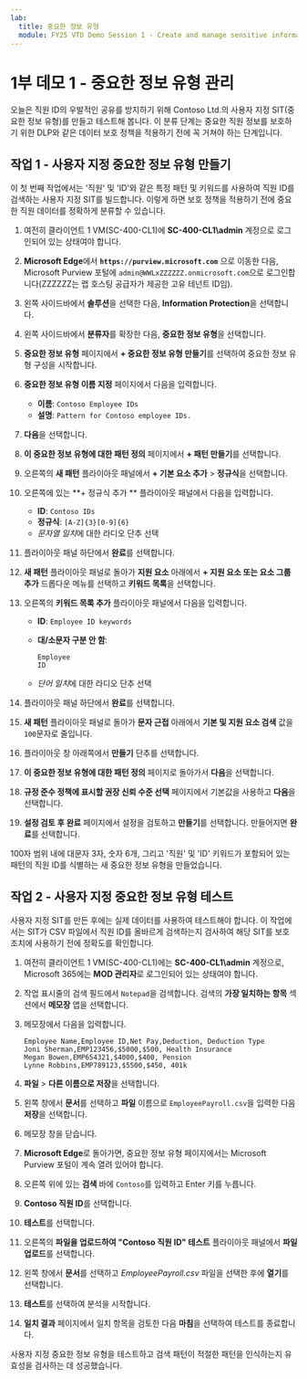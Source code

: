 ```yaml
---
lab:
  title: 중요한 정보 유형
  module: FY25 VTD Demo Session 1 - Create and manage sensitive information types
---
```



# 1부 데모 1 - 중요한 정보 유형 관리

오늘은 직원 ID의 우발적인 공유를 방지하기 위해 Contoso Ltd.의 사용자 지정 SIT(중요한 정보 유형)를 만들고 테스트해 봅니다. 이 분류 단계는 중요한 직원 정보를 보호하기 위한 DLP와 같은 데이터 보호 정책을 적용하기 전에 꼭 거쳐야 하는 단계입니다.

## 작업 1 - 사용자 지정 중요한 정보 유형 만들기

이 첫 번째 작업에서는 '직원' 및 'ID'와 같은 특정 패턴 및 키워드를 사용하여 직원 ID를 검색하는 사용자 지정 SIT를 빌드합니다. 이렇게 하면 보호 정책을 적용하기 전에 중요한 직원 데이터를 정확하게 분류할 수 있습니다.

1. 여전히 클라이언트 1 VM(SC-400-CL1)에 **SC-400-CL1\admin** 계정으로 로그인되어 있는 상태여야 합니다.

1. **Microsoft Edge**에서 **`https://purview.microsoft.com`** 으로 이동한 다음, Microsoft Purview 포털에 `admin@WWLxZZZZZZ.onmicrosoft.com`으로 로그인합니다(ZZZZZZ는 랩 호스팅 공급자가 제공한 고유 테넌트 ID임).

1. 왼쪽 사이드바에서 **솔루션**을 선택한 다음, **Information Protection**을 선택합니다.

1. 왼쪽 사이드바에서 **분류자**를 확장한 다음, **중요한 정보 유형**을 선택합니다.

1. **중요한 정보 유형** 페이지에서 **+ 중요한 정보 유형 만들기**를 선택하여 중요한 정보 유형 구성을 시작합니다.

1. **중요한 정보 유형 이름 지정** 페이지에서 다음을 입력합니다.

    - **이름**: `Contoso Employee IDs`
    - **설명**: `Pattern for Contoso employee IDs.`

1. **다음**을 선택합니다.

1. **이 중요한 정보 유형에 대한 패턴 정의** 페이지에서 **+ 패턴 만들기**를 선택합니다.

1. 오른쪽의 **새 패턴** 플라이아웃 패널에서 **+ 기본 요소 추가** > **정규식**을 선택합니다.

1. 오른쪽에 있는 **+ 정규식 추가 ** 플라이아웃 패널에서 다음을 입력합니다.

    - **ID**: `Contoso IDs`
    - **정규식**: `[A-Z]{3}[0-9]{6}`
    - *문자열 일치*에 대한 라디오 단추 선택

1. 플라이아웃 패널 하단에서 **완료**를 선택합니다.

1. **새 패턴** 플라이아웃 패널로 돌아가 **지원 요소** 아래에서 **+ 지원 요소 또는 요소 그룹 추가** 드롭다운 메뉴를 선택하고 **키워드 목록**을 선택합니다.

1. 오른쪽의 **키워드 목록 추가** 플라이아웃 패널에서 다음을 입력합니다.

    - **ID**: `Employee ID keywords`
    - **대/소문자 구분 안 함**:

       ```text
       Employee
       ID
       ```

    - *단어 일치*에 대한 라디오 단추 선택

1. 플라이아웃 패널 하단에서 **완료**를 선택합니다.

1. **새 패턴** 플라이아웃 패널로 돌아가 **문자 근접** 아래에서 **기본 및 지원 요소 검색** 값을 `100`문자로 줄입니다.

1. 플라이아웃 창 아래쪽에서 **만들기** 단추를 선택합니다.

1. **이 중요한 정보 유형에 대한 패턴 정의** 페이지로 돌아가서 **다음**을 선택합니다.

1. **규정 준수 정책에 표시할 권장 신뢰 수준 선택** 페이지에서 기본값을 사용하고 **다음**을 선택합니다.

1. **설정 검토 후 완료** 페이지에서 설정을 검토하고 **만들기**를 선택합니다. 만들어지면 **완료**를 선택합니다.

100자 범위 내에 대문자 3자, 숫자 6개, 그리고 '직원' 및 'ID' 키워드가 포함되어 있는 패턴의 직원 ID를 식별하는 새 중요한 정보 유형을 만들었습니다.

## 작업 2 - 사용자 지정 중요한 정보 유형 테스트

사용자 지정 SIT를 만든 후에는 실제 데이터를 사용하여 테스트해야 합니다. 이 작업에서는 SIT가 CSV 파일에서 직원 ID를 올바르게 검색하는지 검사하여 해당 SIT를 보호 조치에 사용하기 전에 정확도를 확인합니다.

1. 여전히 클라이언트 1 VM(SC-400-CL1)에는 **SC-400-CL1\admin** 계정으로, Microsoft 365에는 **MOD 관리자**로 로그인되어 있는 상태여야 합니다.

1. 작업 표시줄의 검색 필드에서 `Notepad`을 검색합니다. 검색의 **가장 일치하는 항목** 섹션에서 **메모장** 앱을 선택합니다.

1. 메모장에서 다음을 입력합니다.

    ``` text
    Employee Name,Employee ID,Net Pay,Deduction, Deduction Type
    Joni Sherman,EMP123456,$5000,$500, Health Insurance
    Megan Bowen,EMP654321,$4000,$400, Pension
    Lynne Robbins,EMP789123,$5500,$450, 401k
    ```

1. **파일** > **다른 이름으로 저장**을 선택합니다.

1. 왼쪽 창에서 **문서**를 선택하고 **파일** 이름으로 `EmployeePayroll.csv`을 입력한 다음 **저장**을 선택합니다.

1. 메모장 창을 닫습니다.

1. **Microsoft Edge**로 돌아가면, 중요한 정보 유형 페이지에서는 Microsoft Purview 포털이 계속 열려 있어야 합니다.

1. 오른쪽 위에 있는 **검색** 바에 `Contoso`를 입력하고 Enter 키를 누릅니다.

1. **Contoso 직원 ID**를 선택합니다.

1. **테스트**를 선택합니다.

1. 오른쪽의 **파일을 업로드하여 "Contoso 직원 ID" 테스트** 플라이아웃 패널에서 **파일 업로드**를 선택합니다.

1. 왼쪽 창에서 **문서**를 선택하고 *EmployeePayroll.csv* 파일을 선택한 후에 **열기**를 선택합니다.

1. **테스트**를 선택하여 분석을 시작합니다.

1. **일치 결과** 페이지에서 일치 항목을 검토한 다음 **마침**을 선택하여 테스트를 종료합니다.

사용자 지정 중요한 정보 유형을 테스트하고 검색 패턴이 적절한 패턴을 인식하는지 유효성을 검사하는 데 성공했습니다.
